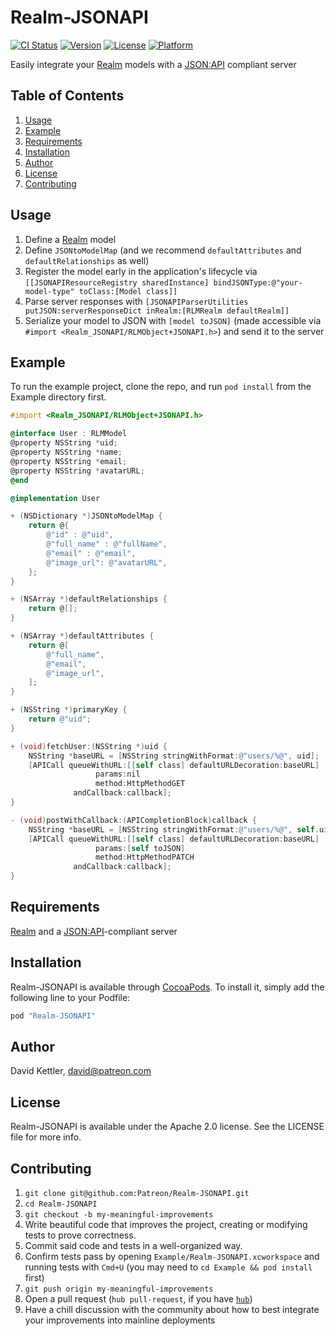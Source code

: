 # Realm-JSONAPI

[![CI Status](https://circleci.com/gh/Patreon/Realm-JSONAPI.svg?style=shield&circle-token=2b02da6debbb70cf4841a3b40d39202baef2deb7)](https://circleci.com/gh/Patreon/Realm-JSONAPI)
[![Version](https://img.shields.io/cocoapods/v/Realm-JSONAPI.svg?style=flat)](http://cocoapods.org/pods/Realm-JSONAPI)
[![License](https://img.shields.io/cocoapods/l/Realm-JSONAPI.svg?style=flat)](http://cocoapods.org/pods/Realm-JSONAPI)
[![Platform](https://img.shields.io/cocoapods/p/Realm-JSONAPI.svg?style=flat)](http://cocoapods.org/pods/Realm-JSONAPI)

Easily integrate your [Realm](http://realm.io) models with a [JSON:API](http://jsonapi.org) compliant server

## Table of Contents

1. [Usage](#usage)
2. [Example](#example)
3. [Requirements](#requirements)
4. [Installation](#installation)
5. [Author](#author)
6. [License](#license)
7. [Contributing](#contributing)


## Usage

1. Define a [Realm](http://realm.io) model
2. Define `JSONtoModelMap` (and we recommend `defaultAttributes` and `defaultRelationships` as well)
3. Register the model early in the application's lifecycle via `[[JSONAPIResourceRegistry sharedInstance] bindJSONType:@"your-model-type" toClass:[Model class]]`
4. Parse server responses with `[JSONAPIParserUtilities putJSON:serverResponseDict inRealm:[RLMRealm defaultRealm]]`
5. Serialize your model to JSON with `[model toJSON]` (made accessible via `#import <Realm_JSONAPI/RLMObject+JSONAPI.h>`) and send it to the server


## Example

To run the example project, clone the repo, and run `pod install` from the Example directory first.

```objective-c
#import <Realm_JSONAPI/RLMObject+JSONAPI.h>

@interface User : RLMModel
@property NSString *uid;
@property NSString *name;
@property NSString *email;
@property NSString *avatarURL;
@end

@implementation User

+ (NSDictionary *)JSONtoModelMap {
    return @{
        @"id" : @"uid",
        @"full_name" : @"fullName",
        @"email" : @"email",
        @"image_url": @"avatarURL",
    };
}

+ (NSArray *)defaultRelationships {
    return @[];
}

+ (NSArray *)defaultAttributes {
    return @[
        @"full_name",
        @"email",
        @"image_url",
    ];
}

+ (NSString *)primaryKey {
    return @"uid";
}

+ (void)fetchUser:(NSString *)uid {
    NSString *baseURL = [NSString stringWithFormat:@"users/%@", uid];
    [APICall queueWithURL:[[self class] defaultURLDecoration:baseURL]
                   params:nil
                   method:HttpMethodGET
              andCallback:callback];
}

- (void)postWithCallback:(APICompletionBlock)callback {
    NSString *baseURL = [NSString stringWithFormat:@"users/%@", self.uid];
    [APICall queueWithURL:[[self class] defaultURLDecoration:baseURL]
                   params:[self toJSON]
                   method:HttpMethodPATCH
              andCallback:callback];
}
```


## Requirements

[Realm](http://realm.io) and a [JSON:API](http://jsonapi.org)-compliant server


## Installation

Realm-JSONAPI is available through [CocoaPods](http://cocoapods.org). To install
it, simply add the following line to your Podfile:

```ruby
pod "Realm-JSONAPI"
```


## Author

David Kettler, david@patreon.com


## License

Realm-JSONAPI is available under the Apache 2.0 license. See the LICENSE file for more info.


## Contributing

1. `git clone git@github.com:Patreon/Realm-JSONAPI.git`
2. `cd Realm-JSONAPI`
3. `git checkout -b my-meaningful-improvements`
4. Write beautiful code that improves the project, creating or modifying tests to prove correctness.
5. Commit said code and tests in a well-organized way.
6. Confirm tests pass by opening `Example/Realm-JSONAPI.xcworkspace` and running tests with `Cmd+U` (you may need to `cd Example && pod install` first)
7. `git push origin my-meaningful-improvements`
8. Open a pull request (`hub pull-request`, if you have [`hub`](https://github.com/github/hub))
9. Have a chill discussion with the community about how to best integrate your improvements into mainline deployments
